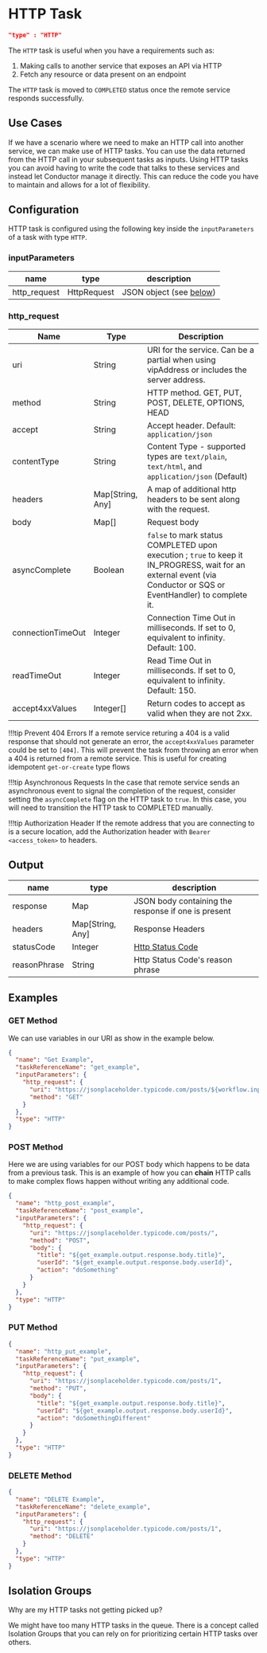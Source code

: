# HTTP Task

```json
"type" : "HTTP"
```

The `HTTP` task is useful when you have a requirements such as:

1. Making calls to another service that exposes an API via HTTP
2. Fetch any resource or data present on an endpoint

The `HTTP` task is moved to `COMPLETED` status once the remote service responds successfully.


## Use Cases

If we have a scenario where we need to make an HTTP call into another service, we can make use of HTTP tasks. You can
use the data returned from the HTTP call in your subsequent tasks as inputs. Using HTTP tasks you can avoid having to
write the code that talks to these services and instead let Conductor manage it directly. This can reduce the code you
have to maintain and allows for a lot of flexibility.

## Configuration

HTTP task is configured using the following key inside the `inputParameters`  of a task with type `HTTP`.

### inputParameters
| name         | type        | description                              |
| ------------ | ----------- | ---------------------------------------- |
| http_request | HttpRequest | JSON object (see [below](#http_request)) |

### http_request

| Name              | Type             | Description                                                                                                                                                                |
| ----------------- | ---------------- |----------------------------------------------------------------------------------------------------------------------------------------------------------------------------|
| uri               | String           | URI for the service. Can be a partial when using vipAddress or includes the server address.                                                                                |
| method            | String           | HTTP method. GET, PUT, POST, DELETE, OPTIONS, HEAD                                                                                                                         |
| accept            | String           | Accept header. Default:  ```application/json```                                                                                                                            |
| contentType       | String           | Content Type - supported types are ```text/plain```, ```text/html```, and ```application/json``` (Default)                                                                 |
| headers           | Map[String, Any] | A map of additional http headers to be sent along with the request.                                                                                                        |
| body              | Map[]            | Request body                                                                                                                                                               |
| asyncComplete     | Boolean          | ```false``` to mark status COMPLETED upon execution ; ```true``` to keep it IN_PROGRESS, wait for an external event (via Conductor or SQS or EventHandler) to complete it. |
| connectionTimeOut | Integer          | Connection Time Out in milliseconds. If set to 0, equivalent to infinity. Default: 100.                                                                                    |
| readTimeOut       | Integer          | Read Time Out in milliseconds. If set to 0, equivalent to infinity. Default: 150.                                                                                          |
| accept4xxValues | Integer[] | Return codes to accept as valid when they are not 2xx.                                                                                                                              |

!!!tip Prevent 404 Errors
    If a remote service returing a 404 is a valid response that should not generate an error, the `accept4xxValues` parameter could be set to `[404]`. This will prevent the task from throwing an error when a 404 is returned from a remote service. This is useful for creating idempotent `get-or-create` type flows

!!!tip Asynchronous Requests
    In the case that remote service sends an asynchronous event to signal the completion of the request, consider setting the `asyncComplete` flag on the HTTP task to `true`. In this case, you will need
    to transition the HTTP task to COMPLETED manually.
    
!!!tip Authorization Header
    If the remote address that you are connecting to is a secure location, add the Authorization header with `Bearer <access_token>` to headers.

## Output

| name         | type             | description                                                                 |
| ------------ | ---------------- | --------------------------------------------------------------------------- |
| response     | Map              | JSON body containing the response if one is present                         |
| headers      | Map[String, Any] | Response Headers                                                            |
| statusCode   | Integer          | [Http Status Code](https://en.wikipedia.org/wiki/List_of_HTTP_status_codes) |
| reasonPhrase | String           | Http Status Code's reason phrase                                            |

## Examples
### GET Method
We can use variables in our URI as show in the example below. 

```json
{
  "name": "Get Example",
  "taskReferenceName": "get_example",
  "inputParameters": {
    "http_request": {
      "uri": "https://jsonplaceholder.typicode.com/posts/${workflow.input.queryid}",
      "method": "GET"
    }
  },
  "type": "HTTP"
}
```

### POST Method
Here we are using variables for our POST body which happens to be data from a previous task. This is an example of how you can **chain** HTTP calls to make complex flows happen without writing any additional code.

```json
{
  "name": "http_post_example",
  "taskReferenceName": "post_example",
  "inputParameters": {
    "http_request": {
      "uri": "https://jsonplaceholder.typicode.com/posts/",
      "method": "POST",
      "body": {
        "title": "${get_example.output.response.body.title}",
        "userId": "${get_example.output.response.body.userId}",
        "action": "doSomething"
      }
    }
  },
  "type": "HTTP"
}
```

### PUT Method
```json
{
  "name": "http_put_example",
  "taskReferenceName": "put_example",
  "inputParameters": {
    "http_request": {
      "uri": "https://jsonplaceholder.typicode.com/posts/1",
      "method": "PUT",
      "body": {
        "title": "${get_example.output.response.body.title}",
        "userId": "${get_example.output.response.body.userId}",
        "action": "doSomethingDifferent"
      }
    }
  },
  "type": "HTTP"
}
```

### DELETE Method
```json
{
  "name": "DELETE Example",
  "taskReferenceName": "delete_example",
  "inputParameters": {
    "http_request": {
      "uri": "https://jsonplaceholder.typicode.com/posts/1",
      "method": "DELETE"
    }
  },
  "type": "HTTP"
}
```

## Isolation Groups
Why are my HTTP tasks not getting picked up?

We might have too many HTTP tasks in the queue. There is a concept called Isolation Groups that you can rely on
for prioritizing certain HTTP tasks over others. 
   

